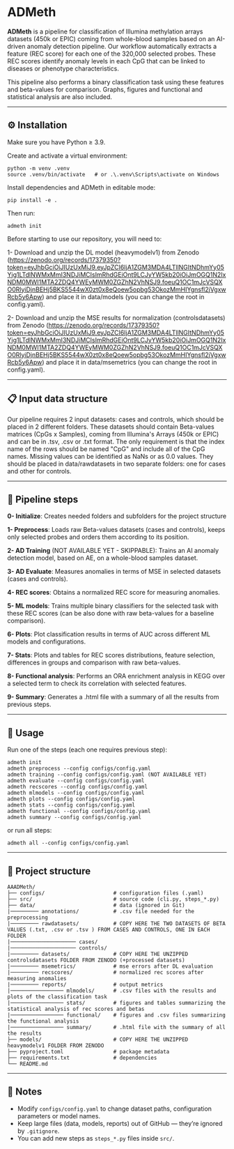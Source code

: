# ADMeth

**ADMeth** is a pipeline for classification of Illumina methylation arrays datasets (450k or EPIC) coming from whole-blood samples based on an AI-driven anomaly detection pipeline. Our workflow automatically extracts a feature (REC score) for each one of the 320,000 selected probes. These REC scores identify anomaly levels in each CpG that can be linked to diseases or phenotype characteristics.

This pipeline also performs a binary classification task using these features and beta-values for comparison. Graphs, figures and functional and statistical analysis are also included. 

---

## ⚙️ Installation

Make sure you have Python ≥ 3.9.

Create and activate a virtual environment:

    python -m venv .venv
    source .venv/bin/activate   # or .\.venv\Scripts\activate on Windows

Install dependencies and ADMeth in editable mode:

    pip install -e .

Then run:

    admeth init 

Before starting to use our repository, you will need to: 

1- Download and unzip the DL model (heavymodelv1) from Zenodo (https://zenodo.org/records/17379350?token=eyJhbGciOiJIUzUxMiJ9.eyJpZCI6IjA1ZGM3MDA4LTllNGItNDhmYy05Yjg1LTdlNWMxMmI3NDJiMCIsImRhdGEiOnt9LCJyYW5kb20iOiJmOGQ1N2IxNDM0MWI1MTA2ZDQ4YWEyMWM0ZGZhN2VhNSJ9.foeuQ1OC1mJcVSQXO0RlyiDjnBEHj5BKS5544wX0zt0x8eQoew5opbg53OkozMmHIYgnsfl2jVgxwRcb5y6Apw) and place it in data/models (you can change the root in config.yaml).

2- Download and unzip the MSE results for normalization (controlsdatasets) from Zenodo (https://zenodo.org/records/17379350?token=eyJhbGciOiJIUzUxMiJ9.eyJpZCI6IjA1ZGM3MDA4LTllNGItNDhmYy05Yjg1LTdlNWMxMmI3NDJiMCIsImRhdGEiOnt9LCJyYW5kb20iOiJmOGQ1N2IxNDM0MWI1MTA2ZDQ4YWEyMWM0ZGZhN2VhNSJ9.foeuQ1OC1mJcVSQXO0RlyiDjnBEHj5BKS5544wX0zt0x8eQoew5opbg53OkozMmHIYgnsfl2jVgxwRcb5y6Apw) and place it in data/msemetrics (you can change the root in config.yaml).

---
## 📋 Input data structure

Our pipeline requires 2 input datasets: cases and controls, which should be placed in 2 different folders. These datasets should contain Beta-values matrices (CpGs x Samples), coming from Illumina's Arrays (450k or EPIC) and can be in .tsv, .csv or .txt format. The only requirement is that the index name of the rows should be named "CpG" and include all of the CpG names. Missing values can be identified as NaNs or as 0.0 values. They should be placed in data/rawdatasets in two separate folders: one for cases and other for controls.

---
## 🔗 Pipeline steps
**0- Initialize**: Creates needed folders and subfolders for the project structure

**1- Preprocess**: Loads raw Beta-values datasets (cases and controls), keeps only selected probes and orders them according to its position.

**2- AD Training** (NOT AVAILABLE YET - SKIPPABLE): Trains an AI anomaly detection model, based on AE, on a whole-blood samples dataset. 

**3- AD Evaluate**: Measures anomalies in terms of MSE in selected datasets (cases and controls).

**4- REC scores**: Obtains a normalized REC score for measuring anomalies.

**5- ML models**: Trains multiple binary classifiers for the selected task with these REC scores (can be also done with raw beta-values for a baseline comparison).

**6- Plots**: Plot classification results in terms of AUC across different ML models and configurations.

**7- Stats**: Plots and tables for REC scores distributions, feature selection, differences in groups and comparison with raw beta-values.

**8- Functional analysis**: Performs an ORA enrichment analysis in KEGG over a selected term to check its correlation with selected features.

**9- Summary**: Generates a .html file with a summary of all the results from previous steps.

---
## 🚀 Usage

Run one of the steps (each one requires previous step):

    admeth init 
    admeth preprocess --config configs/config.yaml
    admeth training --config configs/config.yaml (NOT AVAILABLE YET)
    admeth evaluate --config configs/config.yaml
    admeth recscores --config configs/config.yaml
    admeth mlmodels --config configs/config.yaml
    admeth plots --config configs/config.yaml
    admeth stats --config configs/config.yaml
    admeth functional --config configs/config.yaml
    admeth summary --config configs/config.yaml 

or run all steps:

    admeth all --config configs/config.yaml

---
## 📁 Project structure

    AAADMeth/
    ├── configs/                      # configuration files (.yaml)
    ├── src/                          # source code (cli.py, steps_*.py)
    ├── data/                         # data (ignored in Git)
    |───────── annotations/           # .csv file needed for the preprocessing
    |───────── rawdatasets/           # COPY HERE THE TWO DATASETS OF BETA VALUES (.txt, .csv or .tsv ) FROM CASES AND CONTROLS, ONE IN EACH FOLDER
    |───────────────────── cases/
    |───────────────────── controls/   
    |───────── datasets/              # COPY HERE THE UNZIPPED controlsdatasets FOLDER FROM ZENODO (+processed datasets)
    |───────── msemetrics/            # mse errors after DL evaluation
    |───────── recscores/             # normalized rec scores after measuring anomalies
    |───────── reports/               # output metrics 
    |───────────────── mlmodels/      # .csv files with the results and plots of the classification task
    |───────────────── stats/         # figures and tables summarizing the statistical analysis of rec scores and betas
    |───────────────── functional/    # figures and .csv files summarizing the functional analysis
    |───────────────── summary/       # .html file with the summary of all the results
    ├── models/                       # COPY HERE THE UNZIPPED heavymodelv1 FOLDER FROM ZENODO 
    ├── pyproject.toml                # package metadata
    ├── requirements.txt              # dependencies
    └── README.md          

---
## 🧠 Notes

- Modify `configs/config.yaml` to change dataset paths, configuration parameters or model names.
- Keep large files (data, models, reports) out of GitHub — they’re ignored by `.gitignore`.
- You can add new steps as `steps_*.py` files inside `src/`.
